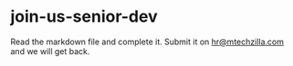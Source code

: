 # join-us-senior-dev
Read the markdown file and complete it. Submit it on hr@mtechzilla.com and we will get back.
